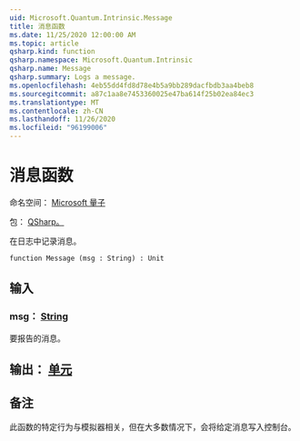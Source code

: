 ```yaml
---
uid: Microsoft.Quantum.Intrinsic.Message
title: 消息函数
ms.date: 11/25/2020 12:00:00 AM
ms.topic: article
qsharp.kind: function
qsharp.namespace: Microsoft.Quantum.Intrinsic
qsharp.name: Message
qsharp.summary: Logs a message.
ms.openlocfilehash: 4eb55dd4fd8d78e4b5a9bb289dacfbdb3aa4beb8
ms.sourcegitcommit: a87c1aa8e7453360025e47ba614f25b02ea84ec3
ms.translationtype: MT
ms.contentlocale: zh-CN
ms.lasthandoff: 11/26/2020
ms.locfileid: "96199006"
---
```

# <a name="message-function"></a>消息函数

命名空间： [Microsoft 量子](xref:Microsoft.Quantum.Intrinsic)

包： [QSharp。](https://nuget.org/packages/Microsoft.Quantum.QSharp.Core)


在日志中记录消息。

```qsharp
function Message (msg : String) : Unit
```


## <a name="input"></a>输入

### <a name="msg--string"></a>msg： [String](xref:microsoft.quantum.lang-ref.string)

要报告的消息。



## <a name="output--unit"></a>输出： [单元](xref:microsoft.quantum.lang-ref.unit)



## <a name="remarks"></a>备注

此函数的特定行为与模拟器相关，但在大多数情况下，会将给定消息写入控制台。